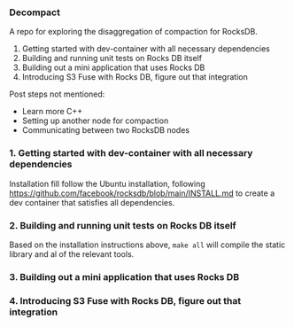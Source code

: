 ### Decompact
A repo for exploring the disaggregation of compaction for RocksDB.

1. Getting started with dev-container with all necessary dependencies
2. Building and running unit tests on Rocks DB itself
3. Building out a mini application that uses Rocks DB
4. Introducing S3 Fuse with Rocks DB, figure out that integration

Post steps not mentioned:
- Learn more C++
- Setting up another node for compaction
- Communicating between two RocksDB nodes


### 1. Getting started with dev-container with all necessary dependencies

Installation fill follow the Ubuntu installation, following https://github.com/facebook/rocksdb/blob/main/INSTALL.md to create a dev container that satisfies all dependencies.


### 2. Building and running unit tests on Rocks DB itself

Based on the installation instructions above, `make all` will compile the static library and al of the relevant tools.

### 3. Building out a mini application that uses Rocks DB
### 4. Introducing S3 Fuse with Rocks DB, figure out that integration